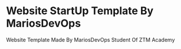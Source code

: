# Website StartUp Template By MariosDevOps
Website Template Made By MariosDevOps Student Of ZTM Academy
